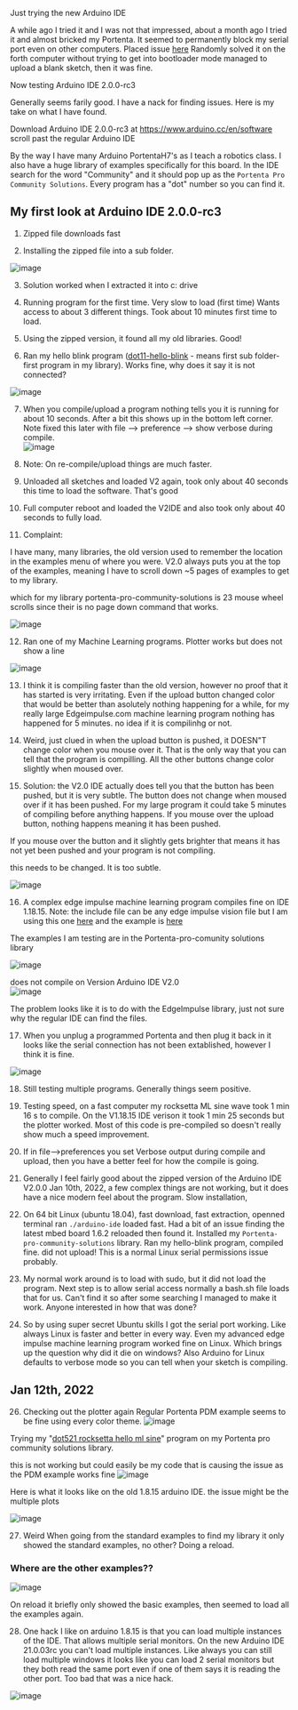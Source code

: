 Just trying the new Arduino IDE

A while ago I tried it and I was not that impressed, about a month ago I tried it and almost bricked my Portenta. It seemed to permanently block my serial port even on other computers. Placed issue [here](https://github.com/arduino/arduino-ide/issues/692) Randomly solved it on the forth computer without trying to get into bootloader mode managed to upload a blank sketch, then it was fine.


Now testing Arduino IDE 2.0.0-rc3

Generally seems farily good. I have a nack for finding issues. Here is my take on what I have found.

Download Arduino IDE 2.0.0-rc3 at  https://www.arduino.cc/en/software   scroll past the regular Arduino IDE

By the way I have many Arduino PortentaH7's as I teach a robotics class. I also have a huge library of examples specifically for this board. In the IDE search for the word "Community" and it should pop up as the ```Portenta Pro Community Solutions```. Every program has a "dot" number so you can find it.


## My first look at Arduino IDE 2.0.0-rc3

1. Zipped file downloads fast


2. Installing the zipped file into a sub folder. 

![image](https://user-images.githubusercontent.com/5605614/148804456-0f5f9907-5771-4e81-8c7d-f2ac524983b4.png)


3. Solution worked when I extracted it into c: drive

4. Running program for the first time. 
Very slow to load (first time)
Wants access to about 3 different things. Took about 10 minutes first time to load.


5. Using the zipped version, it found all my old libraries. Good!

6. Ran my hello blink program ([dot11-hello-blink](https://github.com/hpssjellis/portenta-pro-community-solutions/tree/main/examples/dot1-portentaH7-examples/dot11-hello-blink) - means first sub folder- first program in my library). Works fine, why does it say it is not connected?

![image](https://user-images.githubusercontent.com/5605614/148816022-a0ca4f48-7905-4f09-aca8-fbf4d136a8d2.png)


7. When you compile/upload a program nothing tells you it is running for about 10 seconds. After a bit this shows up in the bottom left corner. Note fixed this later with file --> preference --> show verbose during compile.   
![image](https://user-images.githubusercontent.com/5605614/148816489-aa4b784c-aaf2-4e70-bf7c-8ca75e119cf4.png)

8. Note: On re-compile/upload things are much faster.



9. Unloaded all sketches and loaded V2 again, took only about 40 seconds this time to load the software. That's good

10. Full computer reboot and loaded the V2IDE and also took only about 40 seconds to fully load.





11. Complaint:

I have many, many libraries, the old version used to remember the location in the examples menu of where you were. V2.0 always puts you at the top of the examples, meaning I have to scroll down ~5 pages of examples to get to my library.

which for my library portenta-pro-community-solutions is 23 mouse wheel scrolls since their is no page down command that works. 

![image](https://user-images.githubusercontent.com/5605614/148821703-405544d6-7ccd-4a84-9400-9c4a7c63398e.png)


12. Ran one of my Machine Learning programs. Plotter works but does not show a line


![image](https://user-images.githubusercontent.com/5605614/148822666-3a366820-4e44-4df3-933e-294f23891f6e.png)


13. I think it is compiling faster than the old version, however no proof that it has started is very irritating. Even if the upload button changed color that would be better than asolutely nothing happening for a while, for my really large Edgeimpulse.com machine learning program nothing has happened for 5 minutes. no idea if it is compilinhg or not.


14. Weird, just clued in when the upload button is pushed, it DOESN"T change color when you mouse over it. That is the only way that you can tell that the program is compilling. All the other buttons change color slightly when moused over.


15. Solution: the V2.0 IDE actually does tell you that the button has been pushed, but it is very subtle. The button does not change when moused over if it has been pushed. For my large program it could take 5 minutes of compiling before anything happens. If you mouse over the upload button, nothing happens meaning it has been pushed.

If you mouse over the button and it slightly gets brighter that means it has not yet been pushed and your program is not compiling.

this needs to be changed. It is too subtle.

![image](https://user-images.githubusercontent.com/5605614/148826438-100b5699-5761-4e8e-b87b-a7dd35870575.png)


16. A complex edge impulse machine learning program compiles fine on IDE 1.18.15. Note: the include file can be any edge impulse vision file but I am using this one [here](https://github.com/hpssjellis/portenta-pro-community-solutions/blob/main/zipped-libraries/edge-Impulse/arduino-exported/Portenta-Camera/ei-ei-v20unknown-1popgoright-2watergoleft-3fast-v2-0-0-arduino-1.0.7.zip) and the example is [here](https://github.com/hpssjellis/portenta-pro-community-solutions/tree/main/examples/dot5-portenta-machine-learning/dot51-portenta-edge-impulse-ml/dot511-vision-shield/dot5113-show-top-classification)

The examples I am testing are in the Portenta-pro-comunity solutions library  

![image](https://user-images.githubusercontent.com/5605614/148832497-87dbf41f-f4c3-4fcd-b91d-14ddee93f096.png)


does not compile on Version Arduino IDE V2.0   
![image](https://user-images.githubusercontent.com/5605614/148835239-234e67b0-1caa-4d59-ab3d-c72848c31607.png)

The problem looks like it is to do with the EdgeImpulse library, just not sure why the regular IDE can find the files.


17. When you unplug a programmed Portenta and then plug it back in it looks like the serial connection has not been extablished, however I think it is fine.

![image](https://user-images.githubusercontent.com/5605614/148836892-d464fa46-1549-4ea5-a041-767432ca0208.png)


18. Still testing multiple programs. Generally things seem positive.

19. Testing speed, on a fast computer my rocksetta ML sine wave took 1 min 16 s to compile. On the V1.18.15 IDE verison it took 1 min 25 seconds but the plotter worked. Most of this code is pre-compiled so doesn't really show much a speed improvement.

20. If in file-->preferences you set Verbose output during compile and upload, then you have a better feel for how the compile is going.

21. Generally I feel fairly good about the zipped version of the Arduino IDE V2.0.0 Jan 10th, 2022, a few complex things are not working, but it does have a nice modern feel about the program. Slow installation,  

22. On 64 bit Linux (ubuntu 18.04), fast download, fast extraction, openned terminal ran ```./arduino-ide```  loaded fast. Had a bit of an issue finding the latest mbed board 1.6.2 reloaded then found it. Installed my ```Portenta-pro-community-solutions``` library. Ran my hello-blink program, compiled fine. did not upload! This is a normal Linux serial permissions issue probably. 

24. My normal work around is to load with sudo, but it did not load the program. Next step is to allow serial access normally a bash.sh file loads that for us. Can't find it so after some searching I managed to make it work. Anyone interested in how that was done?


25. So by using super secret Ubuntu skills I got the serial port working. Like always Linux is faster and better in every way. Even my advanced edge impulse machine learning program worked fine on Linux. Which brings up the question why did it die on windows? Also Arduino for Linux defaults to verbose mode so you can tell when your sketch is compiling.



## Jan 12th, 2022

26. Checking out the plotter again  Regular Portenta PDM example seems to be fine using every color theme. 
 ![image](https://user-images.githubusercontent.com/5605614/149188716-13711d49-3244-4eef-ad34-a53b71a2c409.png)

Trying my "[dot521 rocksetta hello ml sine](https://github.com/hpssjellis/portenta-pro-community-solutions/tree/main/examples/dot5-portenta-machine-learning/dot52-portenta-rocksetta-ml/dot521-rocksetta-hello-ml-sine)" program on my Portenta pro community solutions library. 

this is not working but could easily be my code that is causing the issue as the PDM example works fine
![image](https://user-images.githubusercontent.com/5605614/149188344-2da42c94-dc20-4dcb-8c0a-92049d6f4948.png)

Here is what it looks like on the old 1.8.15 arduino IDE. the issue might be the multiple plots

![image](https://user-images.githubusercontent.com/5605614/149189414-2b38fe79-ecf3-429d-825b-851a1d28850c.png)




27.  Weird When going from the standard examples to find my library it only showed the standard examples, no other? Doing a reload.

### Where are the other examples??

![image](https://user-images.githubusercontent.com/5605614/149191540-2c28512f-2586-46fb-ad27-bc376dd15deb.png)


On reload it briefly only showed the basic examples, then seemed to load all the examples again.



28. One hack I like on arduino 1.8.15 is that you can load multiple instances of the IDE. That allows multiple serial monitors. On the new Arduino IDE 21.0.03rc you can't load multiple instances. Like always you can still load multiple windows it looks like you can load 2 serial monitors but they both read the same port even if one of them says it is reading the other port.  Too bad that was a nice hack.

![image](https://user-images.githubusercontent.com/5605614/149191093-8c463c89-dca7-48c4-b18d-286b226a41d4.png)







